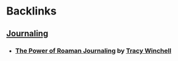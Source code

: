 
# Backlinks
## [Journaling](<Journaling.md>)
- ### [The Power of Roaman Journaling](https://www.roambrain.com/the-power-of-roaman-journaling/) by [Tracy Winchell](<Tracy Winchell.md>)

